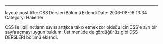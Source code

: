 ---
layout: post
title: CSS Dersleri Bölümü Eklendi
Date: 2006-08-06 13:34
Category: Haberler

CSS ile ilgili notların sayısı arttıkça takip etmek zor olduğu için
CSS'e ayrı bir sayfa açmayı uygun buldum. Üst menüde de gördüğünüz gibi
CSS DERSLERİ bölümü eklendi.

